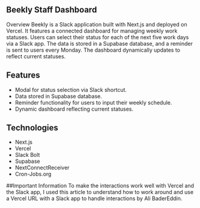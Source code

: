 ## Beekly Staff Dashboard

Overview
Beekly is a Slack application built with Next.js and deployed on Vercel. It features a connected dashboard for managing weekly work statuses. Users can select their status for each of the next five work days via a Slack app. The data is stored in a Supabase database, and a reminder is sent to users every Monday. The dashboard dynamically updates to reflect current statuses.

## Features
- Modal for status selection via Slack shortcut.
- Data stored in Supabase database.
- Reminder functionality for users to input their weekly schedule.
- Dynamic dashboard reflecting current statuses.

## Technologies
- Next.js
- Vercel
- Slack Bolt
- Supabase
- NextConnectReceiver
- Cron-Jobs.org

##Important Information
To make the interactions work well with Vercel and the Slack app, I used this article to understand how to work around and use a Vercel URL with a Slack app to handle interactions by Ali BaderEddin.

